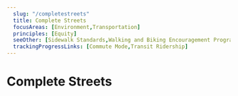```yaml
---
  slug: "/completestreets"
  title: Complete Streets
  focusAreas: [Environment,Transportation]
  principles: [Equity]
  seeOther: [Sidewalk Standards,Walking and Biking Encouragement Programs,Curbside Management]
  trackingProgressLinks: [Commute Mode,Transit Ridership]
---
```

# Complete Streets